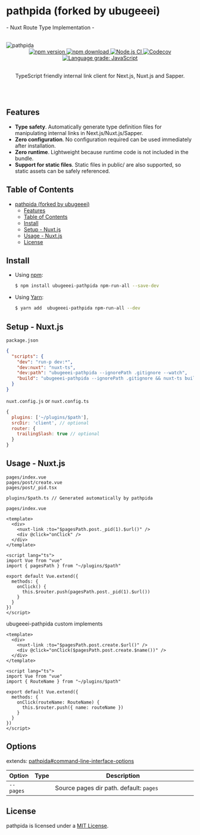 # pathpida (forked by ubugeeei)

\- Nuxt Route Type Implementation -

<br />
<img src="https://aspida.github.io/pathpida/logos/png/logo.png" alt="pathpida" title="pathpida" />
<div align="center">
  <a href="https://www.npmjs.com/package/pathpida">
    <img src="https://img.shields.io/npm/v/pathpida" alt="npm version" />
  </a>
  <a href="https://www.npmjs.com/package/pathpida">
    <img src="https://img.shields.io/npm/dm/pathpida" alt="npm download" />
  </a>
  <a href="https://github.com/aspida/pathpida/actions?query=workflow%3A%22Node.js+CI%22">
    <img src="https://github.com/aspida/pathpida/workflows/Node.js%20CI/badge.svg?branch=master" alt="Node.js CI" />
  </a>
  <a href="https://codecov.io/gh/aspida/pathpida">
    <img src="https://img.shields.io/codecov/c/github/aspida/pathpida.svg" alt="Codecov" />
  </a>
  <a href="https://lgtm.com/projects/g/aspida/pathpida/context:javascript">
    <img src="https://img.shields.io/lgtm/grade/javascript/g/aspida/pathpida.svg" alt="Language grade: JavaScript" />
  </a>
</div>
<br />
<p align="center">TypeScript friendly internal link client for Next.js, Nuxt.js and Sapper.</p>
<br />
<br />

## Features

- **Type safety**. Automatically generate type definition files for manipulating internal links in Next.js/Nuxt.js/Sapper.
- **Zero configuration**. No configuration required can be used immediately after installation.
- **Zero runtime**. Lightweight because runtime code is not included in the bundle.
- **Support for static files**. Static files in public/ are also supported, so static assets can be safely referenced.

## Table of Contents

- [pathpida (forked by ubugeeei)](#pathpida-forked-by-ubugeeei)
  - [Features](#features)
  - [Table of Contents](#table-of-contents)
  - [Install](#install)
  - [Setup - Nuxt.js](#setup---nuxtjs)
  - [Usage - Nuxt.js](#usage---nuxtjs)
  - [License](#license)

## Install

- Using [npm](https://www.npmjs.com/):

  ```sh
  $ npm install ubugeeei-pathpida npm-run-all --save-dev
  ```

- Using [Yarn](https://yarnpkg.com/):

  ```sh
  $ yarn add  ubugeeei-pathpida npm-run-all --dev
  ```

## Setup - Nuxt.js

`package.json`

```json
{
  "scripts": {
    "dev": "run-p dev:*",
    "dev:nuxt": "nuxt-ts",
    "dev:path": "ubugeeei-pathpida --ignorePath .gitignore --watch",
    "build": "ubugeeei-pathpida --ignorePath .gitignore && nuxt-ts build"
  }
}
```

`nuxt.config.js` or `nuxt.config.ts`

```js
{
  plugins: ['~/plugins/$path'],
  srcDir: 'client', // optional
  router: {
    trailingSlash: true // optional
  }
}
```

<a id="Usage-nuxt"></a>

## Usage - Nuxt.js

```
pages/index.vue
pages/post/create.vue
pages/post/_pid.tsx

plugins/$path.ts // Generated automatically by pathpida
```

`pages/index.vue`

```vue
<template>
  <div>
    <nuxt-link :to="$pagesPath.post._pid(1).$url()" />
    <div @click="onClick" />
  </div>
</template>

<script lang="ts">
import Vue from "vue"
import { pagesPath } from "~/plugins/$path"

export default Vue.extend({
  methods: {
    onClick() {
      this.$router.push(pagesPath.post._pid(1).$url())
    }
  }
})
</script>
```

ubugeeei-pathpida custom implements

```vue
<template>
  <div>
    <nuxt-link :to="$pagesPath.post.create.$url()" />
    <div @click="onClick($pagesPath.post.create.$name())" />
  </div>
</template>

<script lang="ts">
import Vue from "vue"
import { RouteName } from "~/plugins/$path"

export default Vue.extend({
  methods: {
    onClick(routeName: RouteName) {
      this.$router.push({ name: routeName })
    }
  }
})
</script>
```

## Options

extends: [pathpida#command-line-interface-options](https://github.com/aspida/pathpida#command-line-interface-options)

<table>
  <thead>
    <tr>
      <th>Option</th>
      <th>Type</th>
      <th width="100%">Description</th>
    </tr>
  </thead>
  <tbody>
    <tr>
      <td nowrap><code>--pages</code><br /></td>
      <td></td>
      <td>Source pages dir path. default: <code>pages</code></td>
    </tr>
    
  </tbody>
</table>

## License

pathpida is licensed under a [MIT License](https://github.com/aspida/pathpida/blob/master/LICENSE).
